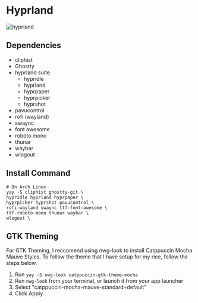# Hyprland
![hyprland](https://github.com/user-attachments/assets/4bbae7fe-c670-4f6f-9b70-51c86ac7ace3)


## Dependencies
- cliphist
- Ghostty
- hyprland suite
  - hypridle
  - hyprland
  - hyprpaper
  - hyprpicker
  - hyprshot
- pavucontrol
- rofi (wayland)
- swaync
- font awesome
- roboto mono
- thunar
- waybar
- wlogout


## Install Command
```
# On Arch Linux
yay -S cliphist ghostty-git \
hypridle hyprland hyprpaper \
hyprpicker hyprshot pavucontrol \
rofi-wayland swaync ttf-font-awesome \
ttf-roboto-mono thunar waybar \
wlogout \
```


## GTK Theming
For GTK Theming, I reccomend using nwg-look to install Catppuccin Mocha Mauve Styles. To follow the theme that I have setup for my rice, follow the steps below.

1. Run `yay -S nwg-look catppuccin-gtk-theme-mocha`
2. Run `nwg-look` from your terminal, or launch it from your app launcher
3. Select "catppuccin-mocha-mauve-standard+default"
4. Click Apply
